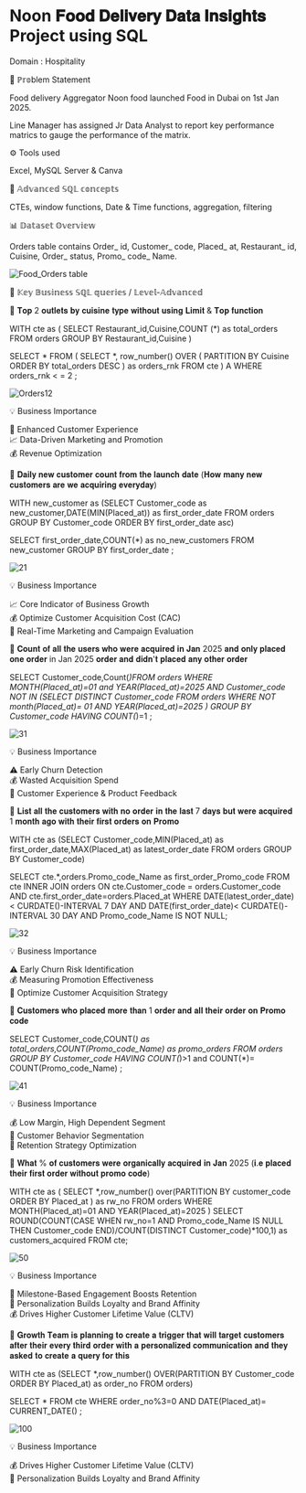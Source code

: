 #  Noon 𝐅𝐨𝐨𝐝 𝐃𝐞𝐥𝐢𝐯𝐞𝐫𝐲 𝐃𝐚𝐭𝐚 𝐈𝐧𝐬𝐢𝐠𝐡𝐭𝐬  Project using SQL

Domain : Hospitality

📌 ℙ𝕣𝕠blem Statement

Food delivery Aggregator Noon food launched Food in Dubai on 1st Jan 2025.

Line Manager has assigned Jr Data Analyst to report key performance matrics to gauge the performance of the matrix. 

⚙️ Tools used 

Excel, MySQL Server & Canva

📌 𝔸𝕕𝕧𝕒𝕟𝕔𝕖𝕕 𝕊ℚ𝕃 𝕔𝕠𝕟𝕔𝕖𝕡𝕥𝕤

CTEs, window functions, Date & Time
functions, aggregation, filtering

📊 𝔻𝕒𝕥𝕒𝕤𝕖𝕥 𝕆𝕧𝕖𝕣𝕧𝕚𝕖𝕨

Orders table contains Order_ id, Customer_ code, Placed_ at, Restaurant_ id, Cuisine, Order_ status, Promo_ code_ Name.



![Food_Orders table](https://github.com/user-attachments/assets/05f25871-003e-49b2-b923-dba64d2d51f3)

🎯 𝕂𝕖𝕪 𝔹𝕦𝕤𝕚𝕟𝕖𝕤𝕤 𝕊ℚ𝕃 𝕢𝕦𝕖𝕣𝕚𝕖𝕤 / 𝕃𝕖𝕧𝕖𝕝-𝔸𝕕𝕧𝕒𝕟𝕔𝕖𝕕  


🔶 𝐓𝐨𝐩 2 𝐨𝐮𝐭𝐥𝐞𝐭𝐬 𝐛𝐲 𝐜𝐮𝐢𝐬𝐢𝐧𝐞 𝐭𝐲𝐩𝐞 𝐰𝐢𝐭𝐡𝐨𝐮𝐭 𝐮𝐬𝐢𝐧𝐠 𝐋𝐢𝐦𝐢𝐭 & 𝐓𝐨𝐩 𝐟𝐮𝐧𝐜𝐭𝐢𝐨𝐧


WITH cte as ( SELECT Restaurant_id,Cuisine,COUNT (*) as total_orders FROM orders
GROUP BY Restaurant_id,Cuisine )

SELECT * FROM ( SELECT *, row_number() OVER ( PARTITION BY Cuisine ORDER BY total_orders DESC ) as orders_rnk FROM cte ) A
WHERE orders_rnk < = 2 ;


![Orders12](https://github.com/user-attachments/assets/46d77a7c-cf24-46c4-a204-190cfb0e450f)

💡 Business Importance    

🎯 Enhanced Customer Experience    
📈 Data-Driven Marketing and Promotion    
💰 Revenue Optimization    


🔶  𝐃𝐚𝐢𝐥𝐲 𝐧𝐞𝐰 𝐜𝐮𝐬𝐭𝐨𝐦𝐞𝐫 𝐜𝐨𝐮𝐧𝐭 𝐟𝐫𝐨𝐦 𝐭𝐡𝐞 𝐥𝐚𝐮𝐧𝐜𝐡 𝐝𝐚𝐭𝐞 (𝐇𝐨𝐰 𝐦𝐚𝐧𝐲 𝐧𝐞𝐰 𝐜𝐮𝐬𝐭𝐨𝐦𝐞𝐫𝐬 𝐚𝐫𝐞 𝐰𝐞 𝐚𝐜𝐪𝐮𝐢𝐫𝐢𝐧𝐠 𝐞𝐯𝐞𝐫𝐲𝐝𝐚𝐲)

WITH new_customer as (SELECT Customer_code as new_customer,DATE(MIN(Placed_at)) as first_order_date FROM orders
GROUP BY Customer_code
ORDER BY  first_order_date asc)

SELECT first_order_date,COUNT(*) as no_new_customers FROM new_customer
GROUP BY first_order_date ;

![21](https://github.com/user-attachments/assets/9ca5ec0f-c666-4fbd-bf84-9dcab0589305)

💡 Business Importance  

📈 Core Indicator of Business Growth  
💰 Optimize Customer Acquisition Cost (CAC)  
🎯 Real-Time Marketing and Campaign Evaluation  


🔶 𝐂𝐨𝐮𝐧𝐭 𝐨𝐟 𝐚𝐥𝐥 𝐭𝐡𝐞 𝐮𝐬𝐞𝐫𝐬 𝐰𝐡𝐨 𝐰𝐞𝐫𝐞 𝐚𝐜𝐪𝐮𝐢𝐫𝐞𝐝 𝐢𝐧 𝐉𝐚𝐧 2025 𝐚𝐧𝐝 𝐨𝐧𝐥𝐲 𝐩𝐥𝐚𝐜𝐞𝐝 𝐨𝐧𝐞 𝐨𝐫𝐝𝐞𝐫 in Jan 2025 𝐨𝐫𝐝𝐞𝐫 𝐚𝐧𝐝 𝐝𝐢𝐝𝐧'𝐭 𝐩𝐥𝐚𝐜𝐞𝐝 𝐚𝐧𝐲 𝐨𝐭𝐡𝐞𝐫 𝐨𝐫𝐝𝐞𝐫  


SELECT Customer_code,Count(*)FROM orders
WHERE MONTH(Placed_at)=01 and YEAR(Placed_at)=2025 AND Customer_code NOT IN (SELECT DISTINCT Customer_code FROM orders
WHERE NOT month(Placed_at)= 01 AND YEAR(Placed_at)=2025
)
GROUP BY Customer_code 
HAVING COUNT(*)=1 ;


![31](https://github.com/user-attachments/assets/505cdbfa-51db-40ec-9ee0-bc4e76e8581c)

💡 Business Importance

⚠️ Early Churn Detection  
💰 Wasted Acquisition Spend  
🧠 Customer Experience & Product Feedback  

🔶 𝐋𝐢𝐬𝐭 𝐚𝐥𝐥 𝐭𝐡𝐞 𝐜𝐮𝐬𝐭𝐨𝐦𝐞𝐫𝐬 𝐰𝐢𝐭𝐡 𝐧𝐨 𝐨𝐫𝐝𝐞𝐫 𝐢𝐧 𝐭𝐡𝐞 𝐥𝐚𝐬𝐭 7 𝐝𝐚𝐲𝐬 𝐛𝐮𝐭 𝐰𝐞𝐫𝐞 𝐚𝐜𝐪𝐮𝐢𝐫𝐞𝐝 1 𝐦𝐨𝐧𝐭𝐡 𝐚𝐠𝐨 𝐰𝐢𝐭𝐡 𝐭𝐡𝐞𝐢𝐫 𝐟𝐢𝐫𝐬𝐭 𝐨𝐫𝐝𝐞𝐫𝐬 𝐨𝐧 𝐏𝐫𝐨𝐦𝐨


WITH cte as (SELECT Customer_code,MIN(Placed_at) as first_order_date,MAX(Placed_at) as latest_order_date FROM orders 
GROUP BY Customer_code)

SELECT cte.*,orders.Promo_code_Name as first_order_Promo_code FROM cte INNER JOIN orders ON cte.Customer_code = orders.Customer_code AND cte.first_order_date=orders.Placed_at 
WHERE DATE(latest_order_date)< CURDATE()-INTERVAL 7 DAY AND DATE(first_order_date)< CURDATE()-INTERVAL 30 DAY AND Promo_code_Name IS NOT NULL;


![32](https://github.com/user-attachments/assets/8c3ef447-1b01-4be8-b97a-92c7a502edd3)


💡 Business Importance  

⚠️ Early Churn Risk Identification  
💰 Measuring Promotion Effectiveness  
🎯 Optimize Customer Acquisition Strategy  

🔶  𝐂𝐮𝐬𝐭𝐨𝐦𝐞𝐫𝐬 𝐰𝐡𝐨 𝐩𝐥𝐚𝐜𝐞𝐝 𝐦𝐨𝐫𝐞 𝐭𝐡𝐚𝐧 1 𝐨𝐫𝐝𝐞𝐫 𝐚𝐧𝐝 𝐚𝐥𝐥 𝐭𝐡𝐞𝐢𝐫 𝐨𝐫𝐝𝐞𝐫 𝐨𝐧 𝐏𝐫𝐨𝐦𝐨 𝐜𝐨𝐝𝐞

SELECT Customer_code,COUNT(*) as total_orders,COUNT(Promo_code_Name) as promo_orders 
FROM orders
GROUP BY Customer_code
HAVING COUNT(*)>1 and COUNT(*)= COUNT(Promo_code_Name) ;


![41](https://github.com/user-attachments/assets/22551916-bfa4-421e-b0e5-3f9b5293b82d)


💡 Business Importance   

💰 Low Margin, High Dependent Segment  
🎯 Customer Behavior Segmentation  
🚦 Retention Strategy Optimization  

🔶  𝐖𝐡𝐚𝐭 % 𝐨𝐟 𝐜𝐮𝐬𝐭𝐨𝐦𝐞𝐫𝐬 𝐰𝐞𝐫𝐞 𝐨𝐫𝐠𝐚𝐧𝐢𝐜𝐚𝐥𝐥𝐲 𝐚𝐜𝐪𝐮𝐢𝐫𝐞𝐝 𝐢𝐧 𝐉𝐚𝐧 2025 (𝐢.𝐞 𝐩𝐥𝐚𝐜𝐞𝐝 𝐭𝐡𝐞𝐢𝐫 𝐟𝐢𝐫𝐬𝐭 𝐨𝐫𝐝𝐞𝐫 𝐰𝐢𝐭𝐡𝐨𝐮𝐭 𝐩𝐫𝐨𝐦𝐨 𝐜𝐨𝐝𝐞)


WITH cte as (
SELECT *,row_number() over(PARTITION BY customer_code ORDER BY Placed_at ) as rw_no 
FROM orders 
WHERE MONTH(Placed_at)=01 
AND YEAR(Placed_at)=2025
)
SELECT ROUND(COUNT(CASE WHEN rw_no=1 AND Promo_code_Name IS NULL THEN Customer_code END)/COUNT(DISTINCT Customer_code)*100,1) as customers_acquired
FROM cte;


![50](https://github.com/user-attachments/assets/09bcc22b-aa07-414e-9d0b-1f6f3b5f6aa2)

💡 Business Importance  

🎯 Milestone-Based Engagement Boosts Retention  
🤝 Personalization Builds Loyalty and Brand Affinity  
💰 Drives Higher Customer Lifetime Value (CLTV)  




🔶  𝐆𝐫𝐨𝐰𝐭𝐡 𝐓𝐞𝐚𝐦 𝐢𝐬 𝐩𝐥𝐚𝐧𝐧𝐢𝐧𝐠 𝐭𝐨 𝐜𝐫𝐞𝐚𝐭𝐞 𝐚 𝐭𝐫𝐢𝐠𝐠𝐞𝐫 𝐭𝐡𝐚𝐭 𝐰𝐢𝐥𝐥 𝐭𝐚𝐫𝐠𝐞𝐭 𝐜𝐮𝐬𝐭𝐨𝐦𝐞𝐫𝐬 𝐚𝐟𝐭𝐞𝐫 𝐭𝐡𝐞𝐢𝐫 𝐞𝐯𝐞𝐫𝐲 𝐭𝐡𝐢𝐫𝐝 𝐨𝐫𝐝𝐞𝐫 𝐰𝐢𝐭𝐡 𝐚 𝐩𝐞𝐫𝐬𝐨𝐧𝐚𝐥𝐢𝐳𝐞𝐝 𝐜𝐨𝐦𝐦𝐮𝐧𝐢𝐜𝐚𝐭𝐢𝐨𝐧 𝐚𝐧𝐝 𝐭𝐡𝐞𝐲 𝐚𝐬𝐤𝐞𝐝 𝐭𝐨 𝐜𝐫𝐞𝐚𝐭𝐞 𝐚 𝐪𝐮𝐞𝐫𝐲 𝐟𝐨𝐫 𝐭𝐡𝐢𝐬


WITH cte as (SELECT *,row_number() OVER(PARTITION BY Customer_code ORDER BY Placed_at) as order_no FROM orders)

SELECT * FROM cte
WHERE order_no%3=0 AND DATE(Placed_at)= CURRENT_DATE() ;

![100](https://github.com/user-attachments/assets/3cda7446-91f9-4ef0-ad98-4485196fe4df)


💡 Business Importance  

💰 Drives Higher Customer Lifetime Value (CLTV)  
🤝 Personalization Builds Loyalty and Brand Affinity  







